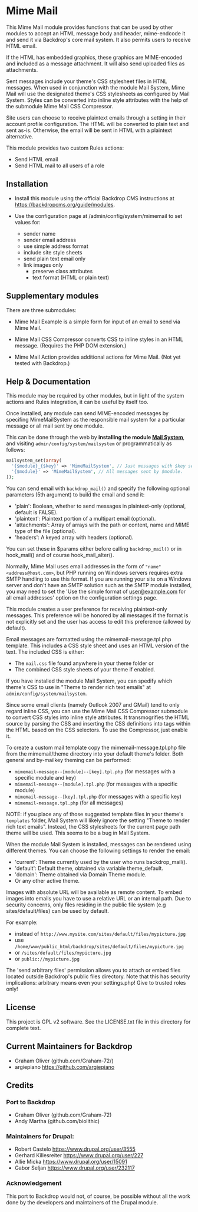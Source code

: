 # Mime Mail

This Mime Mail module provides functions that can be used by other 
modules to accept an HTML message body and header, mime-endcode it 
and send it via Backdrop's core mail system. 
It also permits users to receive HTML email. 

If the HTML has embedded graphics, these graphics are MIME-encoded 
and included as a message attachment. It will also send uploaded 
files as attachments.

Sent messages include your theme's CSS stylesheet files in HTNL messages. When 
used in conjunction with the module Mail System, Mime Mail will use the 
designated theme's CSS stylesheets as configured by Mail System. 
Styles can be converted into inline style attributes with the help of the 
submodule Mime Mail CSS Compressor.

Site users can choose to receive plaintext emails through a setting in their
account profile configuration. The HTML will be converted to plain text and 
sent as-is. Otherwise, the email will be sent in HTML with a plaintext alternative.

This module provides two custom Rules actions:
- Send HTML email
- Send HTML mail to all users of a role

## Installation

- Install this module using the official Backdrop CMS instructions at
  https://backdropcms.org/guide/modules.

- Use the configuration page at /admin/config/system/mimemail to
  set values for:
  + sender name
  + sender email address
  + use simple address format
  + include site style sheets
  + send plain text email only 
  + link images only
	+ preserve class attributes
	+ text format (HTML or plain text) 
	
## Supplementary modules

There are three submodules:

- Mime Mail Example is a simple form for input of an
  email to send via Mime Mail.
	
- Mime Mail CSS Compressor converts CSS to inline styles in
  an HTML message. (Requires the PHP DOM extension.)
	
- Mime Mail Action provides additional actions for Mime Mail.
  (Not yet tested with Backdrop.)
	
## Help & Documentation

This module may be required by other modules, but in light of the system actions
and Rules integration, it can be useful by itself too.

Once installed, any module can send MIME-encoded messages by specifing
MimeMailSystem as the responsible mail system for a particular message
or all mail sent by one module.

This can be done through the web by **installing the module [Mail System](https://backdropcms.org/project/mailsystem)**, and 
visiting `admin/config/system/mailsystem` or programmatically as follows:

```php
mailsystem_set(array(
  '{$module}_{$key}' => 'MimeMailSystem', // Just messages with $key sent by $module.
  '{$module}' => 'MimeMailSystem', // All messages sent by $module.
));
```

You can send email with `backdrop_mail()` and specify the following optional parameters 
(5th argument) to build the email and send it:
- 'plain':
    Boolean, whether to send messages in plaintext-only (optional, default is FALSE).
- 'plaintext':
    Plaintext portion of a multipart email (optional).
- 'attachments':
    Array of arrays with the path or content, name and MIME type of the file (optional).
- 'headers':
    A keyed array with headers (optional).

You can set these in $params either before calling `backdrop_mail()` or in 
hook_mail() and of course hook_mail_alter().

Normally, Mime Mail uses email addresses in the form of `"name" <address@host.com>`,
but PHP running on Windows servers requires extra SMTP handling to use this format.
If you are running your site on a Windows server and don't have an SMTP solution such
as the SMTP module installed, you may need to set the 'Use the simple format of
user@example.com for all email addresses' option on the configuration settings page.

This module creates a user preference for receiving plaintext-only messages.
This preference will be honored by all messages if the format is not explicitly set
and the user has access to edit this preference (allowed by default).

Email messages are formatted using the mimemail-message.tpl.php template.
This includes a CSS style sheet and uses an HTML version of the text.
The included CSS is either:
  - The `mail.css` file found anywhere in your theme folder or
  - The combined CSS style sheets of your theme if enabled.

If you have installed the module Mail System, you can spedify which theme's CSS
to use in "Theme to render rich text emails" at `admin/config/system/mailsystem`. 

Since some email clients (namely Outlook 2007 and GMail) tend to only regard
inline CSS, you can use the Mime Mail CSS Compressor submodule to convert CSS
styles into inline style attributes. It transmogrifies the HTML source by parsing
the CSS and inserting the CSS definitions into tags within the HTML based on the
CSS selectors. To use the Compressor, just enable it.

To create a custom mail template copy the mimemail-message.tpl.php file from
the mimemail/theme directory into your default theme's folder. Both general and
by-mailkey theming can be performed:
- `mimemail-message--[module]--[key].tpl.php` (for messages with a specific module and key)
- `mimemail-message--[module].tpl.php` (for messages with a specific module)
- `mimemail-message--[key].tpl.php` (for messages with a specific key)
- `mimemail-message.tpl.php` (for all messages)

NOTE: if you place any of those suggested template files in your theme's `templates` folder, 
Mail System will likely ignore the setting "Theme to render rich text emails". Instead, 
the CSS stylesheets for the current page path theme will be used. This seems to be a bug in Mail System.

When the module Mail System is installed, messages can be rendered using 
different themes. You can choose the following settings to render the email:
- 'current': Theme currently used by the user who runs backdrop_mail().
- 'default': Default theme, obtained via variable theme_default.
- 'domain': Theme obtained via Domain Theme module.
- Or any other active theme.

Images with absolute URL will be available as remote content. To embed images
into emails you have to use a relative URL or an internal path. Due to security
concerns, only files residing in the public file system (e.g sites/default/files)
can be used by default.

For example:
- instead of `http://www.mysite.com/sites/default/files/mypicture.jpg`
- use `/home/www/public_html/backdrop/sites/default/files/mypicture.jpg`
- or `/sites/default/files/mypicture.jpg`
- or `public://mypicture.jpg`

The 'send arbitrary files' permission allows you to attach or embed files located
outside Backdrop's public files directory. Note that this has security implications:
arbitrary means even your settings.php! Give to trusted roles only!

## License

This project is GPL v2 software. See the LICENSE.txt 
file in this directory for complete text.
    
## Current Maintainers for Backdrop

+ Graham Oliver (github.com/Graham-72/)
+ argiepiano https://github.com/argiepiano

## Credits

### Port to Backdrop

+ Graham Oliver (github.com/Graham-72)
+ Andy Martha (github.com/biolithic)

### Maintainers for Drupal:

+ Robert Castelo <https://www.drupal.org/user/3555>
+ Gerhard Killesreiter <https://www.drupal.org/user/227>
+ Allie Micka <https://www.drupal.org/user/15091>
+ Gabor Seljan <https://www.drupal.org/user/232117>

### Acknowledgement

This port to Backdrop would not, of course, be possible without all
the work done by the developers and maintainers of the Drupal module.
